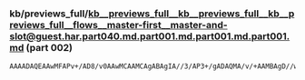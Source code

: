 ### kb/previews_full/kb__previews_full__kb__previews_full__kb__previews_full__flows__master-first__master-and-slot@guest.har.part040.md.part001.md.part001.md.part001.md (part 002)

```md
AAAADAQEAAwMFAPv+/AD8/v0AAwMCAAMCAgABAgIA//3/AP3+/gADAQMA/v/+AAMBAgD//wAA/f//AP7//wACAgIAAgH/AAICAwABAAEA+/v7AAIDAwACAgEA/v//AAD//wABAgIA//38AAD/AAAAAAAAAwEC
```

```
